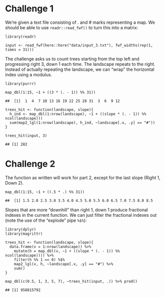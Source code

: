 # Challenge 1

We’re given a text file consisting of . and \# marks representing a map.
We should be able to use `readr::read_fwf()` to turn this into a matrix:

    library(readr)

    input <- read_fwf(here::here("data/input_3.txt"), fwf_widths(rep(1, times = 31)))

The challenge asks us to count trees starting from the top left and
progressing right 3, down 1 each time. The landscape repeats to the
right. Instead of actually repeating the landscape, we can “wrap” the
horizontal index using a modulus.

    library(purrr)

    map_dbl(1:15, ~1 + ((3 * (. - 1)) %% 31))

    ##  [1]  1  4  7 10 13 16 19 22 25 28 31  3  6  9 12

    trees_hit <- function(landscape, slope){
      h_ind <- map_dbl(1:nrow(landscape), ~1 + ((slope * (. - 1)) %% ncol(landscape)))
      sum(map2_lgl(1:nrow(landscape), h_ind, ~landscape[.x, .y] == "#"))
    }

    trees_hit(input, 3)

    ## [1] 282

# Challenge 2

The function as written will work for part 2, except for the last slope
(Right 1, Down 2).

    map_dbl(1:15, ~1 + ((.5 * .) %% 31))

    ##  [1] 1.5 2.0 2.5 3.0 3.5 4.0 4.5 5.0 5.5 6.0 6.5 7.0 7.5 8.0 8.5

Slopes that are more “downhill” than right 1, down 1 produce fractional
indexes in the current function. We can just filter the fractional
indexes out (note the use of the “explode” pipe `%$%`):

    library(dplyr)
    library(magrittr)

    trees_hit <- function(landscape, slope){
      data.frame(v = 1:nrow(landscape)) %>% 
        mutate(h = map_dbl(v, ~1 + ((slope * (. - 1)) %% ncol(landscape)))) %>%
        filter(h %% 1 == 0) %$%   
        map2_lgl(v, h, ~landscape[.x, .y] == "#") %>% 
        sum()
    }

    map_dbl(c(0.5, 1, 3, 5, 7), ~trees_hit(input, .)) %>% prod()

    ## [1] 958815792
